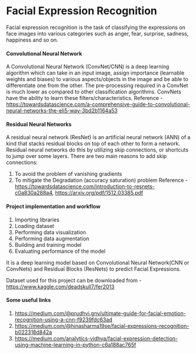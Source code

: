 # Facial Expression Recognition

Facial expression recognition is the task of classifying the expressions on face images into various categories such as anger, fear, surprise, sadness, happiness and so on.


#### Convolutional Neural Network
A Convolutional Neural Network (ConvNet/CNN) is a deep learning algorithm which can take in an input image, assign importance (learnable weights and biases) to various aspects/objects in the image and be able to differentiate one from the other. 
The pre-processing required in a ConvNet is much lower as compared to other classification algorithms. ConvNets have the ability to learn these filters/characteristics.
Reference - https://towardsdatascience.com/a-comprehensive-guide-to-convolutional-neural-networks-the-eli5-way-3bd2b1164a53

#### Residual Neural Networks
A residual neural network (ResNet) is an artificial neural network (ANN) of a kind that stacks residual blocks on top of each other to form a network. Residual neural networks do this by utilizing skip connections, or shortcuts to jump over some layers.
There are two main reasons to add skip connections: 
1. To avoid the problem of vanishing gradients
2. To mitigate the Degradation (accuracy saturation) problem
Reference - https://towardsdatascience.com/introduction-to-resnets-c0a830a288a4, https://arxiv.org/pdf/1512.03385.pdf 

#### Project implementation and workflow
1. Importing libraries
2. Loading dataset
3. Performing data visualization
4. Performing data augmentation
5. Building and training  model 
6. Evaluating performance of the model

It is a deep learning model based on Convolutional Neural Network(CNN or ConvNets) and Residual Blocks (ResNets) to predict Facial Expressions.

Dataset used for this project can be downloaded from - https://www.kaggle.com/deadskull7/fer2013



#### Some useful links
1. https://medium.com/@prudhvi.gnv/ultimate-guide-for-facial-emotion-recognition-using-a-cnn-f9239fdc63ad
2. https://medium.com/@hinasharma19se/facial-expressions-recognition-b022318d842a
3. https://medium.com/analytics-vidhya/facial-expression-detection-using-machine-learning-in-python-c6a188ac765f
